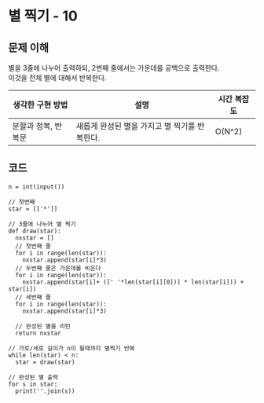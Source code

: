 # 별 찍기 - 10

## 문제 이해
별을 3줄에 나누어 출력하되, 2번째 줄에서는 가운데를 공백으로 출력한다.    
이것을 전체 별에 대해서 반복한다.

|생각한 구현 방법|설명|시간 복잡도|
|-|-|-|
|분할과 정복, 반복문|새롭게 완성된 별을 가지고 별 찍기를 반복한다.|O(N^2)|

## 코드
```
n = int(input())

// 첫번째
star = [['*']]

// 3줄에 나누어 별 찍기
def draw(star):
  nxstar = []
  // 첫번째 줄
  for i in range(len(star)):
    nxstar.append(star[i]*3)
  // 두번째 줄은 가운데를 비운다
  for i in range(len(star)):
    nxstar.append(star[i]+ ([' '*len(star[i][0])] * len(star[i])) + star[i])
  // 세번째 줄
  for i in range(len(star)):
    nxstar.append(star[i]*3)
  
  // 완성된 별을 리턴
  return nxstar

// 가로/세로 길이가 n이 될때까지 별찍기 반복
while len(star) < n:
  star = draw(star)
  
// 완성된 별 출력
for s in star:
  print(''.join(s))
```
